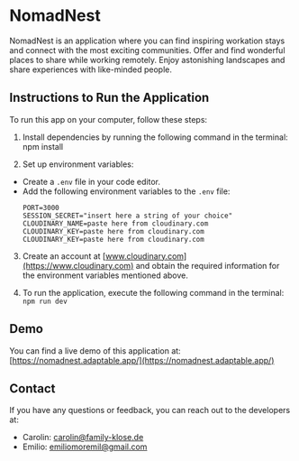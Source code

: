 # NomadNest

NomadNest is an application where you can find inspiring workation stays and connect with the most exciting communities. Offer and find wonderful places to share while working remotely. Enjoy astonishing landscapes and share experiences with like-minded people.

## Instructions to Run the Application

To run this app on your computer, follow these steps:

1. Install dependencies by running the following command in the terminal:
npm install


2. Set up environment variables:
- Create a `.env` file in your code editor.
- Add the following environment variables to the `.env` file:
  ```
  PORT=3000
  SESSION_SECRET="insert here a string of your choice"
  CLOUDINARY_NAME=paste here from cloudinary.com
  CLOUDINARY_KEY=paste here from cloudinary.com
  CLOUDINARY_KEY=paste here from cloudinary.com
  ```

3. Create an account at [www.cloudinary.com](https://www.cloudinary.com) and obtain the required information for the environment variables mentioned above.

4. To run the application, execute the following command in the terminal:
`npm run dev`


## Demo

You can find a live demo of this application at: [https://nomadnest.adaptable.app/](https://nomadnest.adaptable.app/)

## Contact

If you have any questions or feedback, you can reach out to the developers at:

- Carolin: carolin@family-klose.de
- Emilio: emiliomoremil@gmail.com